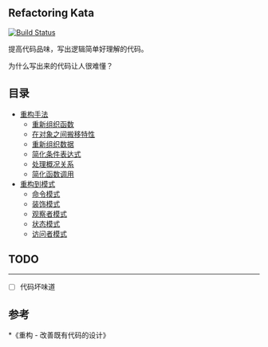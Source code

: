 ## Refactoring Kata

[![Build Status](https://travis-ci.org/aikin/refactoring-kata.svg?branch=master)](https://travis-ci.org/aikin/refactoring-kata)


提高代码品味，写出逻辑简单好理解的代码。

为什么写出来的代码让人很难懂？

## 目录
- [重构手法](./refactoring-techniques/README.md)
    - [重新组织函数](./refactoring-techniques/composing-methods/README.md)
    - [在对象之间搬移特性](./refactoring-techniques/moving-features-between-objects/README.md)
    - [重新组织数据](./refactoring-techniques/organizing-data/README.md) 
    - [简化条件表达式](./refactoring-techniques/simplifying-conditional-expressions/README.md)
    - [处理概况关系](./refactoring-techniques/dealing-with-generalization/README.md)
    - [简化函数调用](./refactoring-techniques/simplifying-method-calls/README.md)
- [重构到模式](./refactoring-to-patterns/README.md)
    - [命令模式](./refactoring-to-patterns/command-pattern/README.md)
    - [装饰模式](./refactoring-to-patterns/decorator-pattern/README.md)
    - [观察者模式](./refactoring-to-patterns/observer-pattern/README.md) 
    - [状态模式](./refactoring-to-patterns/state-pattern/README.md)
    - [访问者模式](./refactoring-to-patterns/visitor-pattern/README.md)    
    
    
## TODO
---------

- [ ] 代码坏味道

## 参考
*《重构 - 改善既有代码的设计》
    